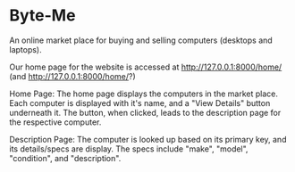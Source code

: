 # Byte-Me
An online market place for buying and selling computers (desktops and laptops). 

Our home page for the website is accessed at http://127.0.0.1:8000/home/ (and http://127.0.0.1:8000/home/?)

Home Page: 
The home page displays the computers in the market place. Each computer is displayed with it's name, and a "View Details" button underneath it. The button, when clicked, leads to the description page for the respective computer. 

Description Page: 
The computer is looked up based on its primary key, and its details/specs are display. The specs include "make", "model", "condition", and "description". 
